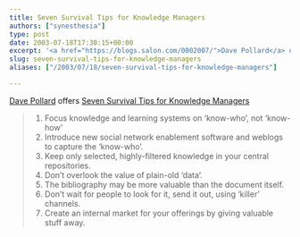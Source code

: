 ```yaml
---
title: Seven Survival Tips for Knowledge Managers
authors: ["synesthesia"]
type: post
date: 2003-07-18T17:30:15+00:00
excerpt: '<a href="https://blogs.salon.com/0002007/">Dave Pollard</a> offers <a href="https://blogs.salon.com/0002007/2003/07/16.html#a312" title="How to Save the World">Seven Survival Tips for Knowledge Managers</a>'
slug: seven-survival-tips-for-knowledge-managers 
aliases: ["/2003/07/18/seven-survival-tips-for-knowledge-managers"]

---
```

[Dave Pollard][1] offers [Seven Survival Tips for Knowledge Managers][2]

<blockquote cite="https://blogs.salon.com/0002007/2003/07/16.html#a312">
  <ol>
    <li>
      Focus knowledge and learning systems on &#8216;know-who&#8217;, not &#8216;know-how&#8217;
    </li>
    <li>
      Introduce new social network enablement software and weblogs to capture the &#8216;know-who&#8217;.
    </li>
    <li>
      Keep only selected, highly-filtered knowledge in your central repositories.
    </li>
    <li>
      Don&#8217;t overlook the value of plain-old &#8216;data&#8217;.
    </li>
    <li>
      The bibliography may be more valuable than the document itself.
    </li>
    <li>
      Don&#8217;t wait for people to look for it, send it out, using &#8216;killer&#8217; channels.
    </li>
    <li>
      Create an internal market for your offerings by giving valuable stuff away.
    </li>
  </ol>
</blockquote>

 [1]: https://blogs.salon.com/0002007/
 [2]: https://blogs.salon.com/0002007/2003/07/16.html#a312 "How to Save the World"